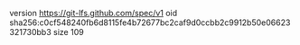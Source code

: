version https://git-lfs.github.com/spec/v1
oid sha256:c0cf548240fb6d8115fe4b72677bc2caf9d0ccbb2c9912b50e06623321730bb3
size 109
